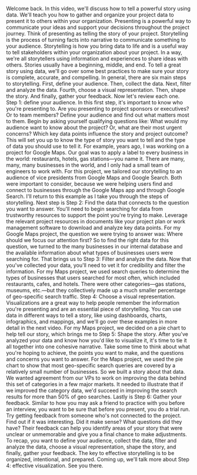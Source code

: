 Welcome back. In this video, we'll discuss how to tell a powerful story using
data. We'll teach you how to gather and organize your project data to present it
to others within your organization. Presenting is a powerful way to communicate
your ideas and support your decisions throughout the project journey. Think of
presenting as telling the story of your project. Storytelling is the process of
turning facts into narrative to communicate something to your audience.
Storytelling is how you bring data to life and is a useful way to tell
stakeholders within your organization about your project. In a way, we're all
storytellers using information and experiences to share ideas with others.
Stories usually have a beginning, middle, and end. To tell a great story using
data, we'll go over some best practices to make sure your story is complete,
accurate, and compelling. In general, there are six main steps to storytelling.
First, define your audience. Then, collect the data. Next, filter and analyze
the data. Fourth, choose a visual representation. Then, shape the story. And
finally, gather your feedback. Now let's review each one. Step 1: define your
audience. In this first step, it's important to know who you're presenting to.
Are you presenting to project sponsors or executives? Or to team members? Define
your audience and find out what matters most to them. Begin by asking yourself
qualifying questions like: What would my audience want to know about the
project? Or, what are their most urgent concerns? Which key data points
influence the story and project outcome? This will set you up to know the type
of story you want to tell and the type of data you should use to tell it. For
example, years ago, I was working on a project for Google Maps. Our goal was to
apply a label to every business in the world: restaurants, hotels, gas
stations—you name it. There are many, many, many businesses in the world, and I
only had a small team of engineers to work with. For this project, we tailored
our storytelling to an audience of vice presidents from Google Maps and Google
Search. Both were important to consider, because we were helping users find and
connect to businesses through the Google Maps app and through Google Search.
I'll return to this example as I take you through the steps of storytelling.
Next step is Step 2: Find the data that connects to the question you want to
answer. You'll need to begin searching for data from trustworthy resources to
support the point you're trying to make. Leverage the relevant project resources
in documents like your project plan or work management software to download and
analyze key data points. For my Google Maps project, the question we were trying
to answer was: Where should we focus our attention first? So to find the right
data for this question, we turned to the many businesses in our internal
database and the available information about what types of businesses users were
searching for. That brings us to Step 3: Filter and analyze the data. Now that
you've collected your data, you'll need to vet it for credibility and filter the
information. For my Maps project, we used search queries to determine the types
of businesses that users searched for most often, which included restaurants,
cafes, and hotels. There were other categories—gas stations, museums, etc.—but
they collectively made up a much smaller percentage of geo-specific search
traffic. Step 4: Choose a visual representation. Visualizations are a great way
to help people remember the information you're presenting and are an essential
piece of storytelling. You can use data in different ways to tell a story, like
using dashboards, charts, infographics, and mappings, and we'll go over these
examples in more detail in the next video. For my Maps project, we decided on a
pie chart to help tell our story, which brings me to Step 5: Shape the story.
After you've analyzed your data and know how you'd like to visualize it, it's
time to tie it all together into one cohesive narrative. Take some time to think
about what you're hoping to achieve, the points you want to make, and the
questions and concerns you want to answer. For the Maps project, we used the pie
chart to show that most geo-specific search queries are covered by a relatively
small number of businesses. So we built a story about that data. We wanted
agreement from our VPs to work on improving the data behind this set of
categories in a few major markets. It needed to illustrate that if we improved
the category data, we'd succeed in improving the search results for more than
50% of geo searches. Lastly is Step 6: Gather your feedback. Similar to how you
may ask a friend to practice with you before an interview, you want to be sure
that before you present, you do a trial run. Try getting feedback from someone
who's not connected to the project. Find out if it was interesting. Did it make
sense? What questions did they have? Their feedback can help you identify areas
of your story that were unclear or unmemorable and give you a final chance to
make adjustments. To recap, you want to define your audience, collect the data,
filter and analyze the data, choose a visual representation, shape the story,
and finally, gather your feedback. The key to effective storytelling is to be
organized, intentional, and prepared. Coming up, we'll talk more about Step 4:
effective visualization.  See you there.